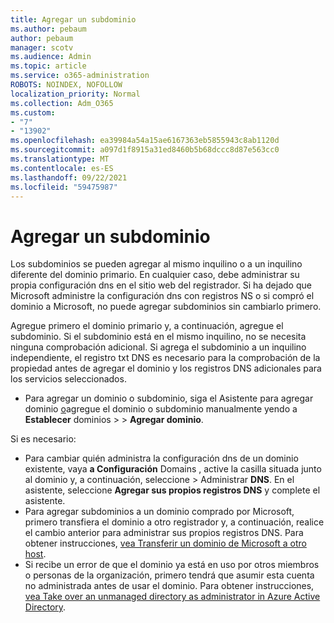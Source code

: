 ```yaml
---
title: Agregar un subdominio
ms.author: pebaum
author: pebaum
manager: scotv
ms.audience: Admin
ms.topic: article
ms.service: o365-administration
ROBOTS: NOINDEX, NOFOLLOW
localization_priority: Normal
ms.collection: Adm_O365
ms.custom:
- "7"
- "13902"
ms.openlocfilehash: ea39984a54a15ae6167363eb5855943c8ab1120d
ms.sourcegitcommit: a097d1f8915a31ed8460b5b68dccc8d87e563cc0
ms.translationtype: MT
ms.contentlocale: es-ES
ms.lasthandoff: 09/22/2021
ms.locfileid: "59475987"
---
```

# <a name="adding-a-sub-domain"></a>Agregar un subdominio

Los subdominios se pueden agregar al mismo inquilino o a un inquilino diferente del dominio primario. En cualquier caso, debe administrar su propia configuración dns en el sitio web del registrador. Si ha dejado que Microsoft administre la configuración dns con registros NS o si compró el dominio a Microsoft, no puede agregar subdominios sin cambiarlo primero.

Agregue primero el dominio primario y, a continuación, agregue el subdominio. Si el subdominio está en el mismo inquilino, no se necesita ninguna comprobación adicional. Si agrega el subdominio a un inquilino independiente, el registro txt DNS es necesario para la comprobación de la propiedad antes de agregar el dominio y los registros DNS adicionales para los servicios seleccionados.

- Para agregar un dominio o subdominio, siga el Asistente para agregar dominio [o](https://admin.microsoft.com/Adminportal#/Domains/Wizard)agregue el dominio o subdominio manualmente yendo a **Establecer** dominios  >    >  **Agregar dominio**.

Si es necesario:

- Para cambiar quién administra la configuración dns de un dominio existente, vaya **a Configuración** Domains , active la casilla situada junto al dominio y, a continuación, seleccione  >  [](https://admin.microsoft.com/Adminportal/Home#/Domains)Administrar **DNS**. En el asistente, seleccione **Agregar sus propios registros DNS** y complete el asistente.
- Para agregar subdominios a un dominio comprado por Microsoft, primero transfiera el dominio a otro registrador y, a continuación, realice el cambio anterior para administrar sus propios registros DNS. Para obtener instrucciones, [vea Transferir un dominio de Microsoft a otro host](https://docs.microsoft.com/microsoft-365/admin/get-help-with-domains/transfer-a-domain-from-microsoft-to-another-host).
- Si recibe un error de que el dominio ya está en uso por otros miembros o personas de la organización, primero tendrá que asumir esta cuenta no administrada antes de usar el dominio. Para obtener instrucciones, [vea Take over an unmanaged directory as administrator in Azure Active Directory](https://docs.microsoft.com/azure/active-directory/enterprise-users/domains-admin-takeover).
